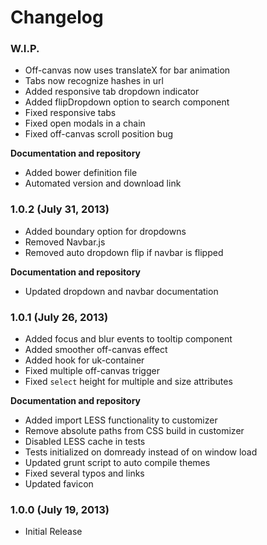 # Changelog

### W.I.P.

  - Off-canvas now uses translateX for bar animation
  - Tabs now recognize hashes in url
  - Added responsive tab dropdown indicator
  - Added flipDropdown option to search component
  - Fixed responsive tabs
  - Fixed open modals in a chain
  - Fixed off-canvas scroll position bug

  **Documentation and repository**

  - Added bower definition file
  - Automated version and download link

### 1.0.2 (July 31, 2013)

  - Added boundary option for dropdowns
  - Removed Navbar.js
  - Removed auto dropdown flip if navbar is flipped

**Documentation and repository**

  - Updated dropdown and navbar documentation

### 1.0.1 (July 26, 2013)

  - Added focus and blur events to tooltip component
  - Added smoother off-canvas effect
  - Added hook for uk-container
  - Fixed multiple off-canvas trigger
  - Fixed `select` height for multiple and size attributes

**Documentation and repository**

  - Added import LESS functionality to customizer
  - Remove absolute paths from CSS build in customizer
  - Disabled LESS cache in tests
  - Tests initialized on domready instead of on window load
  - Updated grunt script to auto compile themes
  - Fixed several typos and links
  - Updated favicon

### 1.0.0 (July 19, 2013)

  * Initial Release
